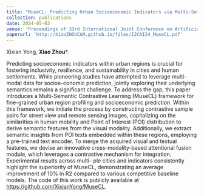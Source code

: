 ```yaml
---
title: "MuseCL: Predicting Urban Socioeconomic Indicators via Multi-Semantic Contrastive Learning (coming soon)"
collection: publications
date: 2024-05-03
venue: 'Proceedings of 33rd International Joint Conference on Artificial Intelligence (IJCAI)'
paperurl: 'http://XiaoZHOUCAM.github.io/files/IJCAI24_MuseCL.pdf'
---
```


Xixian Yong, **Xiao Zhou**\*.

Predicting socioeconomic indicators within urban regions is crucial for fostering inclusivity, resilience, and sustainability in cities and human settlements. While pioneering studies have attempted to leverage multi-modal data for socioe-conomic prediction, jointly exploring their underlying semantics remains a significant challenge. To address the gap, this paper introduces a Multi-Semantic Contrastive Learning (MuseCL) framework for fine-grained urban region profiling and socioeconomic prediction. Within this framework, we initiate the process by constructing contrastive sample pairs for street view and remote sensing images, capitalizing on the similarities in human mobility and Point of Interest (POI) distribution to derive semantic features from the visual modality. Additionally, we extract semantic insights from POI texts embedded within these regions, employing a pre-trained text encoder. To merge the acquired visual and textual features, we devise an innovative cross-modality-based attentional fusion module, which leverages a contrastive mechanism for integration. Experimental results across multi- ple cities and indicators consistently highlight the superiority of MuseCL, demonstrating an average improvement of 10% in R2 compared to various competitive baseline models. The code of this work is publicly available at https://github.com/XixianYong/MuseCL.

